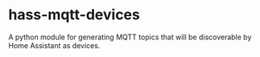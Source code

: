 # hass-mqtt-devices

A python module for generating MQTT topics that will be discoverable by Home Assistant as devices.
